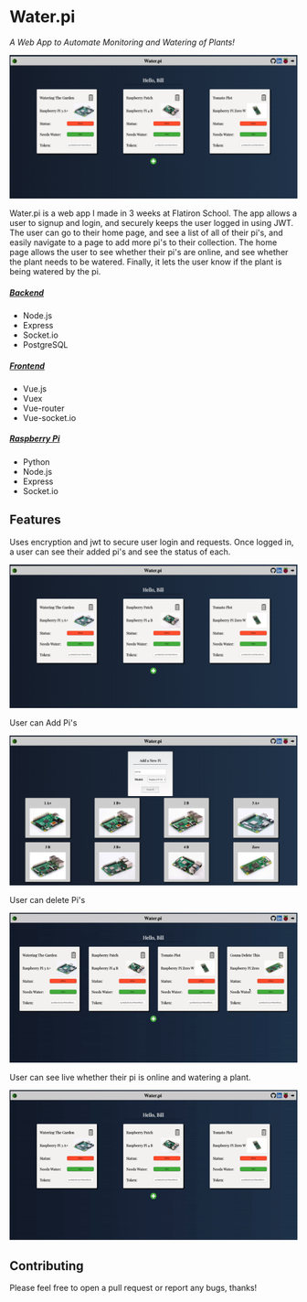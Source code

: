 # Water.pi
*A Web App to Automate Monitoring and Watering of Plants!*

![intro](https://github.com/ethancollins0/capstone-backend/blob/master/GitFiles/Home.png)

Water.pi is a web app I made in 3 weeks at Flatiron School. The app allows a user to signup and login, and securely keeps the user logged in using JWT. The user can go to their home page, and see a list of all of their pi's, and easily navigate to a page to add more pi's to their collection. The home page allows the user to see whether their pi's are online, and see whether the plant needs to be watered. Finally, it lets the user know if the plant is being watered by the pi.

##### [Backend](https://github.com/ethancollins0/capstone-backend)
- Node.js
- Express
- Socket.io
- PostgreSQL
 
##### [Frontend](https://github.com/ethancollins0/capstone-frontend)
- Vue.js
- Vuex
- Vue-router
- Vue-socket.io

##### [Raspberry Pi](https://github.com/ethancollins0/raspberry-pi-api)
- Python
- Node.js
- Express
- Socket.io

## Features
Uses encryption and jwt to secure user login and requests. Once logged in, a user can see their added pi's and see the status of each.

![home](https://github.com/ethancollins0/capstone-backend/blob/master/GitFiles/Home.png)

User can Add Pi's

![adding](https://github.com/ethancollins0/capstone-backend/blob/master/GitFiles/Adding.png)

User can delete Pi's

![deleting](https://github.com/ethancollins0/capstone-backend/blob/master/GitFiles/Deleting.gif)


User can see live whether their pi is online and watering a plant.

![watering](https://github.com/ethancollins0/capstone-backend/blob/master/GitFiles/Watering.gif)

## Contributing
Please feel free to open a pull request or report any bugs, thanks!
